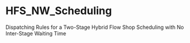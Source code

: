 # HFS_NW_Scheduling
Dispatching Rules for a Two-Stage Hybrid Flow Shop Scheduling with No Inter-Stage Waiting Time

